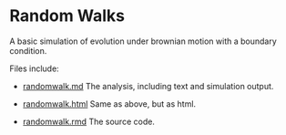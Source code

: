 # Random Walks

A basic simulation of evolution under brownian motion with a boundary condition. 

Files include:

- [randomwalk.md](randomwalk.md) The analysis, including text and simulation output.

- [randomwalk.html](randomwalk.html) Same as above, but as html.

- [randomwalk.rmd](randomwalk.rmd) The source code.

